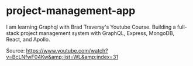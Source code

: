 # project-management-app
I am learning Graphql with Brad Traversy's Youtube Course.  Building a full-stack project management system with GraphQL, Express, MongoDB, React, and Apollo.  

Source: https://www.youtube.com/watch?v=BcLNfwF04Kw&amp;list=WL&amp;index=31

